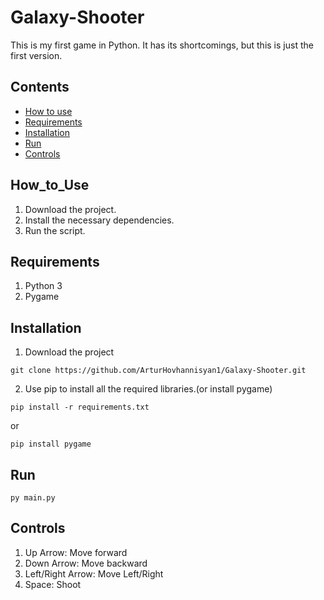 # Galaxy-Shooter
This is my first game in Python. It has its shortcomings, but this is just the first version.

## Contents
- [How to use](#how_to_use)
- [Requirements](#Requirements)
- [Installation](#Installation)
- [Run](#Run)
- [Controls](#Controls)




## How_to_Use

1. Download the project. 
2. Install the necessary dependencies.
3. Run the script. 


## Requirements

1. Python 3
2. Pygame


## Installation

1. Download the project

```
git clone https://github.com/ArturHovhannisyan1/Galaxy-Shooter.git
```
2. Use pip to install all the required libraries.(or install pygame)
```
pip install -r requirements.txt
```
or
```
pip install pygame
```

## Run
```
py main.py
```

## Controls

1. Up Arrow: Move forward
2. Down Arrow: Move backward
3. Left/Right Arrow: Move Left/Right
4. Space: Shoot
